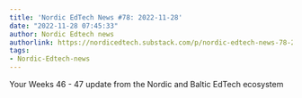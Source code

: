 ```yaml
---
title: 'Nordic EdTech News #78: 2022-11-28'
date: "2022-11-28 07:45:33"
author: Nordic Edtech news
authorlink: https://nordicedtech.substack.com/p/nordic-edtech-news-78-2022-11-28
tags:
- Nordic-Edtech-news
---
```

Your Weeks 46 - 47 update from the Nordic and Baltic EdTech ecosystem